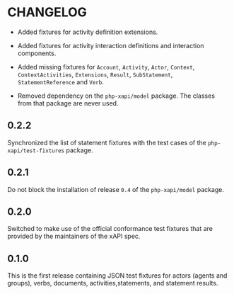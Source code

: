 CHANGELOG
=========

* Added fixtures for activity definition extensions.

* Added fixtures for activity interaction definitions and interaction components.

* Added missing fixtures for `Account`, `Activity`, `Actor`, `Context`,
  `ContextActivities`, `Extensions`, `Result`, `SubStatement`, `StatementReference`
  and `Verb`.

* Removed dependency on the `php-xapi/model` package. The classes from that
  package are never used.

0.2.2
-----

Synchronized the list of statement fixtures with the test cases of the
`php-xapi/test-fixtures` package.

0.2.1
-----

Do not block the installation of release `0.4` of the `php-xapi/model` package.

0.2.0
-----

Switched to make use of the official conformance test fixtures that are provided
by the maintainers of the xAPI spec.

0.1.0
-----

This is the first release containing JSON test fixtures for actors (agents and
groups), verbs, documents, activities,statements, and statement results.
